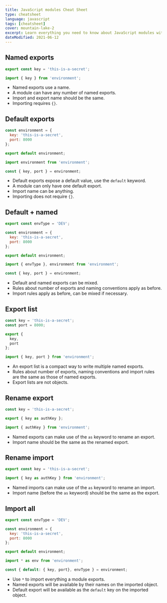 ```yaml
---
title: JavaScript modules Cheat Sheet
type: cheatsheet
language: javascript
tags: [cheatsheet]
cover: mountain-lake-2
excerpt: Learn everything you need to know about JavaScript modules with this handy cheatsheet.
dateModified: 2021-06-12
---
```


## Named exports

```js [environment.js]
export const key = 'this-is-a-secret';
```

```js [index.js]
import { key } from 'environment';
```

- Named exports use a name.
- A module can have any number of named exports.
- Import and export name should be the same.
- Importing requires `{}`.

## Default exports

```js [environment.js]
const environment = {
  key: 'this-is-a-secret',
  port: 8000
};

export default environment;
```

```js [index.js]
import environment from 'environment';

const { key, port } = environment;
```

- Default exports expose a default value, use the `default` keyword.
- A module can only have one default export.
- Import name can be anything.
- Importing does not require `{}`.

## Default + named

```js [environment.js]
export const envType = 'DEV';

const environment = {
  key: 'this-is-a-secret',
  port: 8000
};

export default environment;
```

```js [index.js]
import { envType }, environment from 'environment';

const { key, port } = environment;
```

- Default and named exports can be mixed.
- Rules about number of exports and naming conventions apply as before.
- Import rules apply as before, can be mixed if necessary.

## Export list

```js [environment.js]
const key = 'this-is-a-secret';
const port = 8000;

export {
  key,
  port
};
```

```js [index.js]
import { key, port } from 'environment';
```

- An export list is a compact way to write multiple named exports.
- Rules about number of exports, naming conventions and import rules are the same as those of named exports.
- Export lists are not objects.

## Rename export

```js [environment.js]
const key = 'this-is-a-secret';

export { key as authKey };
```

```js [index.js]
import { authKey } from 'environment';
```

- Named exports can make use of the `as` keyword to rename an export.
- Import name should be the same as the renamed export.

## Rename import

```js [environment.js]
export const key = 'this-is-a-secret';
```

```js [index.js]
import { key as authKey } from 'environment';
```

- Named imports can make use of the `as` keyword to rename an import.
- Import name (before the `as` keyword) should be the same as the export.

## Import all

```js [environment.js]
export const envType = 'DEV';

const environment = {
  key: 'this-is-a-secret',
  port: 8000
};

export default environment;
```

```js [index.js]
import * as env from 'environment';

const { default: { key, port}, envType } = environment;
```

- Use `*` to import everything a module exports.
- Named exports will be available by their names on the imported object.
- Default export will be available as the `default` key on the imported object.
